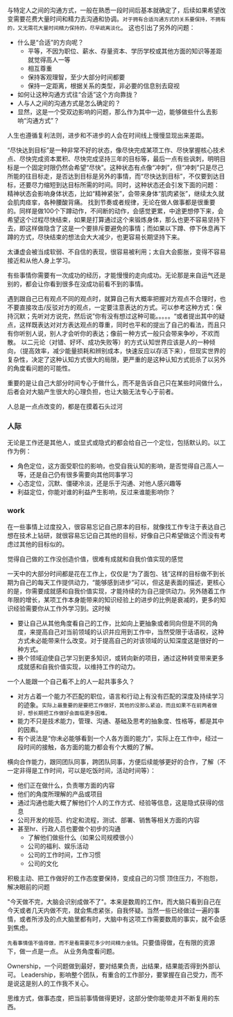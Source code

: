 与特定人之间的沟通方式，一般在熟悉一段时间后基本就确定了，后续如果希望改变需要花费大量时间和精力去沟通和协调。`对于拥有合适沟通方式的关系要保持，不拥有的，又无需花大量时间精力保持的，尽早疏离淡化`。
这也引出了另外的问题：
- 什么是“合适”的方向呢？
    - 平等，不因为职位、薪水、存量资本、学历学校或其他方面的知识等差距就觉得高人一等
    - 相互尊重
    - 保持客观理智，至少大部分时间都要
    - 保持一定距离，根据关系的类型，非必要的信息别去窥视
- 如何让这种沟通方式往“合适”这个方向靠拢？
- 人与人之间的沟通方式是怎么确定的？
- 显然，这是一个受双边影响的问题，那么作为其中一边，能够做些什么去影响“沟通方式”？

人生也遵循复利法则，进步和不进步的人会在时间线上慢慢显现出来差距。

“尽快达到目标”是一种非常不好的状态，像尽快完成某项工作、尽快掌握核心技术点、尽快完成资本累积、尽快完成坚持三年的目标等，最后一点有些讽刺，明明目标是一个固定时限仍然会希望“尽快”。这种状态有点像“冲刺”，但“冲刺”只是尽己所能的往目标走，是否达到目标是另外的事情，而“尽快达到目标”，不仅要到达目标，还要尽力缩短到达目标所需的时间。同时，这种状态还会引发下面的问题：
精神状态会影响身体状态，比如“精神紧张”，会带来身体“肌肉紧张”，继续太久就会肌肉痉挛，各种腰酸背痛。
找到节奏或者规律，无论在做人做事都是很重要的。同样是做100个下蹲动作，不间断的动作，会感觉更累，中途更想停下来，会希望这个过程尽快结束，如果是打算通过这个来锻炼身体，那么也更不容易坚持下去，即这样做隐含了这是一个要排斥要避免的事情；而如果以下蹲、停下休息再下蹲的方式，尽快结束的想法会大大减少，也更容易长期坚持下来。

太谦虚会被当成软弱、不自信的表现，很容易被利用；太自大会膨胀，变得不容易接近和从他人身上学习。

有些事情你需要有一次成功的经历，才能慢慢的走向成功。无论那是来自运气还是别的，都会让你看到很多在没成功前看不到的事情。

遇到跟自己已有观点不同的观点时，就算自己有大概率把握对方观点不合理时，也不要直接攻击/反驳对方的观点，一定要注意表达的方式。可以参考这种方式：保持沉默；先听对方说完，然后说”你有没有想过这种可能。。。。。“或者提出其中的疑点，这样既表达对对方表达观点的尊重，同时也平和的提出了自己的看法，而且只有你听别人说，别人才会听你的表达；像前一种方式一般只会带来争吵，不欢而散。
以二元论（对错、好坏、成功失败等）的方式认知世界应该是人的一种倾向，（提高效率，减少能量损耗和辨别成本，快速反应以存活下来），但现实世界的复杂性，决定了这种认知方式很大的局限，更严重的是这种认知方式扼杀了以另外的角度看问题的可能性。

重要的是让自己大部分时间专心于做什么，而不是告诉自己只在某些时间做什么，后者会对大脑产生很大的心理负担，也让大脑无法专心于前者。

人总是一点点改变的，都是在摸着石头过河

### 人际
无论是工作还是其他人，或显式或隐式的都会给自己一个定位，包括默认的。以工作为例：
- 角色定位，这方面受职位的影响，也受自我认知的影响，是否觉得自己高人一等，还是自己仍有很多需要向其他同事学习
- 心态定位，沉默、僵硬冷淡，还是乐于沟通、对他人感兴趣等
- 利益定位，你能对谁的利益产生影响，反过来谁能影响你？

### work
在一些事情上过度投入，很容易忘记自己原本的目标，就像找工作专注于表达自己想在技术上钻研，就很容易忘记自己其他的目标，好像自己只希望做这个而没有考虑过其他的目标似的。

觉得自己做的工作没创造价值，很难有成就和自我价值实现的感觉

一天中的大部分时间都是花在工作上，仅仅是“为了面包、钱”这样的目标做不到长期为自己的每天工作提供动力，“能够感到进步”可以，但这是表面的描述，更核心的是，你需要成就感和自我价值实现，才能持续的为自己提供动力。另外随着工作年限的增长，某项工作本身能带来的知识经验上的进步的比例是衰减的，更多的知识经验需要你从工作外学习到。这时候
- 要让自己从其他角度看自己的工作，比如向上更抽象或者同向但是不同的角度，来提高自己对当前领域的认识并应用到工作中，当然受限于话语权，这种方式未必能带来什么改变。对于提高自己的对该领域的认知深度这是很好的一种方式。
- 换个领域迫使自己学习到更多知识，或转向新的项目，通过这种转变带来更多成就感和自我价值实现，以维持工作的动力。

一个人能跟一个自己看不上的人一起共事多久？
- 对方占着一个能力不匹配的职位，语言和行动上有没有匹配的深度及持续学习的迹象。`实际上最重要的是要把工作做好，其他的没那么紧迫，而且如果不在前两者做好，想长期把工作做好会面临更多困难。`
- 能力不只是技术能力，管理、沟通、基础及思考的抽象度、性格等，都是其中的因素。
- 有个说法是“你未必能够看到一个人各方面的能力”，实际上在工作中，经过一段时间的接触，各方面的能力都会有个大概的了解。

横向合作能力，跟同团队同事，跨团队同事，方便后续能够更好的合作，了解（不一定非得是工作时间，可以是吃饭时间，活动时间等）：
- 他们正在做什么，负责哪方面的内容
- 他们的角度所理解的产品或项目
- 通过沟通也能大概了解他们个人的工作方式、经验等信息，这是隐式获得的信息
- 公司开发的规范、约定和流程，测试、部署、销售等相关方面的内容
- 甚至hr、行政人员也要做个初步的沟通
    - 了解他们做些什么（如果公司规模很小）
    - 公司的福利、娱乐活动
    - 公司的工作时间，工作习惯
    - 公司的文化

积极主动、把工作做好的工作态度要保持，变成自己的习惯
顶住压力，不抱怨，解决眼前的问题

"今天做不完，大脑会识别成做不了"。本来是数周的工作t，而大脑只看到自己在今天或者几天内做不完，就会焦虑紧张，自我怀疑。当然一些已经做过一遍的事情，或者所涉及的点大脑里都有时，大脑中有这项工作需要数周的事实，就不会感到焦虑。

`先看事情值不值得做，而不是看需要花多少时间精力金钱`。只要值得做，在有限的资源下，做一点是一点。
从业务角度看问题。

Ownership，一个问题做到最好，要对结果负责，出结果，结果能否得到外部认可。
Leadership，影响整个团队，有重合的工作部分，要掌握在自己受力，而不是说这是别人的工作我不关心。

思维方式，做事态度，把当前事情做得更好，这部分使你能带走并不断复用的东西。
